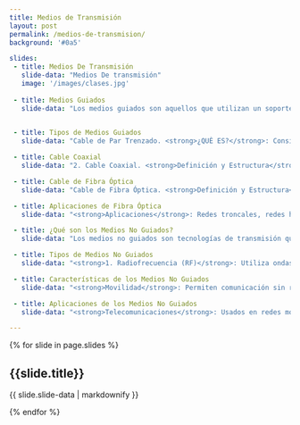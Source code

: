 ```yaml
---
title: Medios de Transmisión
layout: post
permalink: /medios-de-transmision/
background: '#0a5'

slides:
 - title: Medios De Transmisión
   slide-data: "Medios De transmisión"
   image: '/images/clases.jpg'
   
 - title: Medios Guiados
   slide-data: "Los medios guiados son aquellos que utilizan un soporte físico para transmitir señales. Se consideran parte de la capa física de las comunicaciones de datos y son cruciales para establecer conexiones eficientes y fiables."
   

 - title: Tipos de Medios Guiados
   slide-data: "Cable de Par Trenzado. <strong>¿QUÈ ES?</strong>: Consiste en pares de hilos de cobre trenzados para reducir la interferencia electromagnética. <strong>Tipos</strong>: <strong>Unshielded Twisted Pair (UTP)</strong>: Sin apantallamiento, más común en aplicaciones de red. <strong>Shielded Twisted Pair (STP)</strong>: Con apantallamiento, usado en entornos con alta interferencia. <strong>Aplicaciones</strong>: Utilizado en telefonía y redes de área local (LAN)."

 - title: Cable Coaxial
   slide-data: "2. Cable Coaxial. <strong>Definición y Estructura</strong>: Compuesto por un conductor central rodeado de aislamiento y un escudo metálico que protege contra el ruido. <strong>Rendimiento</strong>: Ofrece una mayor capacidad de transmisión en comparación con el par trenzado, aunque tiene mayor atenuación. <strong>Aplicaciones</strong>: Redes telefónicas analógicas y digitales (hasta 600 Mbps). Ethernet tradicional (10Base-2 y 10Base-5). Redes de cable de televisión (aunque muchas han sido reemplazadas por fibra óptica)."

 - title: Cable de Fibra Óptica
   slide-data: "Cable de Fibra Óptica. <strong>Definición y Estructura</strong>: Consta de un núcleo de vidrio o plástico que transmite señales como luz, rodeado de un revestimiento y una capa protectora. <strong>Modos de Propagación</strong>: <strong>Multimodo</strong>: Permite múltiples caminos de luz; incluye fibras de índice escalonado y graduado, que afectan la distorsión de la señal. <strong>Monomodo</strong>: Utiliza un haz estrecho de luz, permitiendo menos distorsión y mayor distancia. <strong>Rendimiento</strong>: Menor atenuación, requiere menos repetidores (aproximadamente diez veces menos que el coaxial o el par trenzado)."

 - title: Aplicaciones de Fibra Óptica
   slide-data: "<strong>Aplicaciones</strong>: Redes troncales, redes híbridas que combinan fibra y coaxial, y redes de área local como 100Base-FX (Fast Ethernet)."

 - title: ¿Qué son los Medios No Guiados?
   slide-data: "Los medios no guiados son tecnologías de transmisión que permiten la comunicación sin necesidad de un medio físico. Utilizan el espectro electromagnético para enviar y recibir señales, facilitando la comunicación a través de distancias variables."

 - title: Tipos de Medios No Guiados
   slide-data: "<strong>1. Radiofrecuencia (RF)</strong>: Utiliza ondas de radio para la transmisión de datos. Funciona en frecuencias desde kilohertz (kHz) hasta gigahercios (GHz). <strong>2. Microondas</strong>: Emplea ondas electromagnéticas en la banda de microondas (1 GHz a 300 GHz) para comunicaciones a larga distancia. <strong>3. Infrarrojos</strong>: Utiliza luz infrarroja y requiere una línea de visión clara entre el transmisor y el receptor. <strong>4. Luz Visible</strong>: Usa luz visible (como láseres o LEDs) para transmitir datos a través del aire."

 - title: Características de los Medios No Guiados
   slide-data: "<strong>Movilidad</strong>: Permiten comunicación sin restricciones de cables. <strong>Instalación Rápida</strong>: Más fácil de instalar que medios guiados. <strong>Flexibilidad</strong>: Se adaptan fácilmente a cambios en la red. <strong>Alcance Variable</strong>: Dependiendo del tipo de tecnología utilizada. <strong>Interferencias</strong>: Pueden ser afectadas por interferencias electromagnéticas de otros dispositivos. <strong>Seguridad</strong>: Más vulnerables a interceptaciones y accesos no autorizados."

 - title: Aplicaciones de los Medios No Guiados
   slide-data: "<strong>Telecomunicaciones</strong>: Usados en redes móviles y Wi-Fi. <strong>Redes Inalámbricas</strong>: Para conectar dispositivos en entornos domésticos y empresariales. <strong>Sistemas de Monitoreo</strong>: Empleados en cámaras de seguridad, sensores y dispositivos IoT. <strong>Comunicaciones Satelitales</strong>: Utilizados en transmisión de televisión y datos."

---
```

{% for slide in page.slides %}                 
<section data-background="{% if slide.image %}{{slide.image}}{% elsif slide.background %}{{slide.background}}{% else %}{{page.background}}{% endif %}">
  <h1>{{slide.title}}</h1>
  <p>{{ slide.slide-data | markdownify }}</p>
</section>               
{% endfor %}


